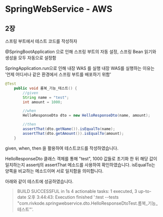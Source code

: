 # SpringWebService - AWS

## 2장

스프링 부트에서 테스트 코드를 작성하자

@SpringBootApplication 으로 인해 스프링 부트의 자동 설정, 스프링 Bean 읽기와 생성을 모두 자동으로 설정함

SpringApplication.run으로 인해 내장 WAS 를 실행
    내장 WAS를 실행하는 이유는 '언제 어디서나 같은 환경에서 스프링 부트를 배포하기 위함'

```java
@Test
    public void 롬복_기능_테스트() {
        //given
        String name = "test";
        int amount = 1000;

        //when
        HelloResponseDto dto = new HelloResponseDto(name, amount);

        //then
        assertThat(dto.getName()).isEqualTo(name);
        assertThat(dto.getAmount()).isEqualTo(amount);
    }
```

given, when, then 을 활용하여 테스트코드를 작성하였습니다.

HelloResponseDto 클래스 객체를 통해 "test", 1000 값들로 초기화 한 뒤 해당 값이 일치하는지 assertj의 assertThat 메소드를 사용하여
확인하였습니다. isEqualTo는 양쪽을 비교하는 메소드이며 서로 일치함을 의미합니다.

아래와 같이 테스트에 성공하였습니다.

>BUILD SUCCESSFUL in 1s
4 actionable tasks: 1 executed, 3 up-to-date
오후 3:44:43: Execution finished ':test --tests "com.rivkode.springwebservice.dto.HelloResponseDtoTest.롬복_기능_테스트"'.
